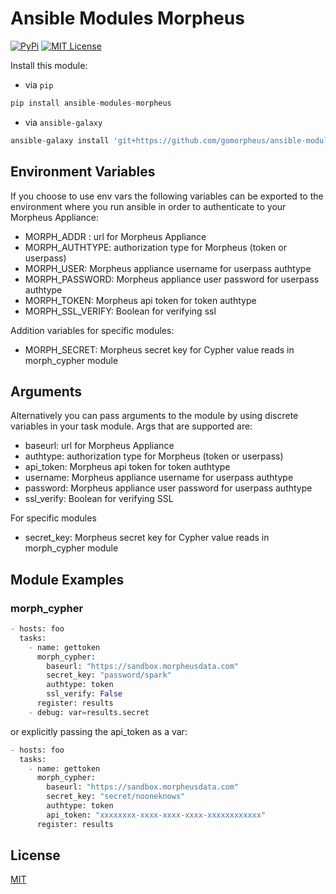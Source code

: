 # Ansible Modules Morpheus
[![PyPi](https://img.shields.io/pypi/v/ansible-modules-morpheus.svg)](https://pypi.python.org/pypi/ansible-modules-morpheus/) [![MIT License](https://img.shields.io/badge/License-MIT-yellow.svg)](https://opensource.org/licenses/MIT)

Install this module:
* via `pip`
```python
pip install ansible-modules-morpheus
```
* via `ansible-galaxy`
```python
ansible-galaxy install 'git+https://github.com/gomorpheus/ansible-modules-morpheus.git'
```
## Environment Variables
If you choose to use env vars the following variables can be exported to the environment where you run ansible in order to authenticate to your Morpheus Appliance:
* MORPH_ADDR : url for Morpheus Appliance
* MORPH_AUTHTYPE: authorization type for Morpheus (token or userpass)
* MORPH_USER: Morpheus appliance username for userpass authtype
* MORPH_PASSWORD: Morpheus appliance user password for userpass authtype
* MORPH_TOKEN: Morpheus api token for token authtype
* MORPH_SSL_VERIFY: Boolean for verifying ssl

Addition variables for specific modules:
* MORPH_SECRET: Morpheus secret key for Cypher value reads in morph_cypher module

## Arguments
Alternatively you can pass arguments to the module by using discrete variables in your task module.  Args that are supported are:
* baseurl: url for Morpheus Appliance
* authtype: authorization type for Morpheus (token or userpass)
* api_token: Morpheus api token for token authtype
* username: Morpheus appliance username for userpass authtype
* password: Morpheus appliance user password for userpass authtype
* ssl_verify: Boolean for verifying SSL

For specific modules
* secret_key: Morpheus secret key for Cypher value reads in morph_cypher module

## Module Examples
### morph_cypher
```python
- hosts: foo
  tasks:
    - name: gettoken
      morph_cypher:
        baseurl: "https://sandbox.morpheusdata.com"
        secret_key: "password/spark"
        authtype: token
        ssl_verify: False
      register: results
    - debug: var=results.secret
```
or explicitly passing the api_token as a var:
```python
- hosts: foo
  tasks:
    - name: gettoken
      morph_cypher:
        baseurl: "https://sandbox.morpheusdata.com"
        secret_key: "secret/nooneknows"
        authtype: token
        api_token: "xxxxxxxx-xxxx-xxxx-xxxx-xxxxxxxxxxxx"
      register: results
```

## License
[MIT](https://github.com/gomorpheus/ansible-modules-morpheus/blob/master/LICENSE)